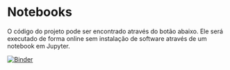 # Notebooks         
O código do projeto pode ser encontrado através do botão abaixo. Ele será executado de forma online sem instalação de software através de um notebook em Jupyter.

  [![Binder](https://mybinder.org/badge_logo.svg)](https://mybinder.org/v2/gh/Fnetounicamp/p2prognostico/HEAD)
